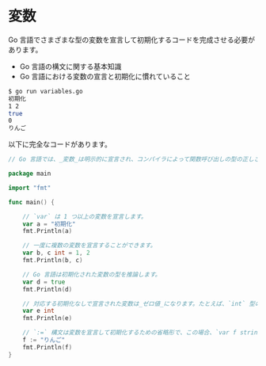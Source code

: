 # 変数

Go 言語でさまざまな型の変数を宣言して初期化するコードを完成させる必要があります。

- Go 言語の構文に関する基本知識
- Go 言語における変数の宣言と初期化に慣れていること

```sh
$ go run variables.go
初期化
1 2
true
0
りんご
```

以下に完全なコードがあります。

```go
// Go 言語では、_変数_は明示的に宣言され、コンパイラによって関数呼び出しの型の正しさをチェックするために使用されます。

package main

import "fmt"

func main() {

	// `var` は 1 つ以上の変数を宣言します。
	var a = "初期化"
	fmt.Println(a)

	// 一度に複数の変数を宣言することができます。
	var b, c int = 1, 2
	fmt.Println(b, c)

	// Go 言語は初期化された変数の型を推論します。
	var d = true
	fmt.Println(d)

	// 対応する初期化なしで宣言された変数は_ゼロ値_になります。たとえば、`int` 型のゼロ値は `0` です。
	var e int
	fmt.Println(e)

	// `:=` 構文は変数を宣言して初期化するための省略形で、この場合、`var f string = "りんご"`と同じです。この構文は関数内でのみ使用できます。
	f := "りんご"
	fmt.Println(f)
}

```
